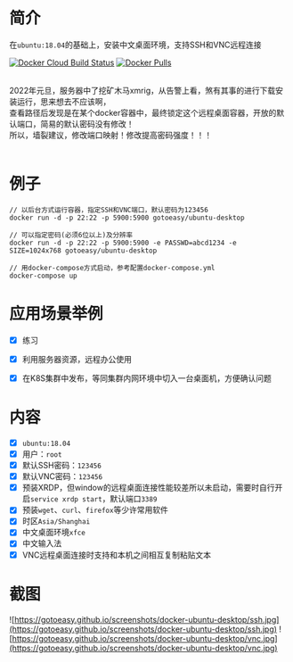 # 简介

在`ubuntu:18.04`的基础上，安装中文桌面环境，支持SSH和VNC远程连接
<br>

[![Docker Cloud Build Status](https://img.shields.io/docker/cloud/build/gotoeasy/ubuntu-desktop)](https://hub.docker.com/r/gotoeasy/ubuntu-desktop)
[![Docker Pulls](https://img.shields.io/docker/pulls/gotoeasy/ubuntu-desktop)](https://hub.docker.com/r/gotoeasy/ubuntu-desktop)

<br>
2022年元旦，服务器中了挖矿木马xmrig，从告警上看，煞有其事的进行下载安装运行，思来想去不应该啊，<br>
查看路径后发现是在某个docker容器中，最终锁定这个远程桌面容器，开放的默认端口，简易的默认密码没有修改！<br>
所以，墙裂建议，修改端口映射！修改提高密码强度！！！<br>
<br>


# 例子
```
// 以后台方式运行容器，指定SSH和VNC端口，默认密码为123456
docker run -d -p 22:22 -p 5900:5900 gotoeasy/ubuntu-desktop

// 可以指定密码(必须6位以上)及分辨率
docker run -d -p 22:22 -p 5900:5900 -e PASSWD=abcd1234 -e SIZE=1024x768 gotoeasy/ubuntu-desktop

// 用docker-compose方式启动，参考配置docker-compose.yml
docker-compose up
```

# 应用场景举例

- [x] 练习
- [x] 利用服务器资源，远程办公使用
- [x] 在K8S集群中发布，等同集群内网环境中切入一台桌面机，方便确认问题


# 内容

- [x] `ubuntu:18.04`
- [x] 用户：`root`
- [x] 默认SSH密码：`123456`
- [x] 默认VNC密码：`123456`
- [x] 预装XRDP，但window的远程桌面连接性能较差所以未启动，需要时自行开启`service xrdp start`，默认端口`3389`
- [x] 预装`wget`、`curl`、`firefox`等少许常用软件
- [x] 时区`Asia/Shanghai`
- [x] 中文桌面环境`xfce`
- [x] 中文输入法
- [x] VNC远程桌面连接时支持和本机之间相互复制粘贴文本

# 截图
![https://gotoeasy.github.io/screenshots/docker-ubuntu-desktop/ssh.jpg](https://gotoeasy.github.io/screenshots/docker-ubuntu-desktop/ssh.jpg)
![https://gotoeasy.github.io/screenshots/docker-ubuntu-desktop/vnc.jpg](https://gotoeasy.github.io/screenshots/docker-ubuntu-desktop/vnc.jpg)
